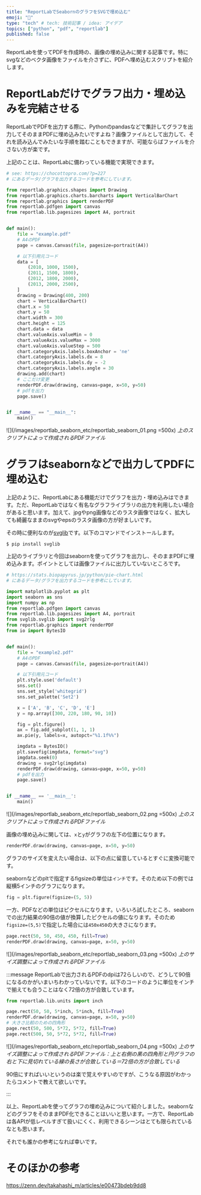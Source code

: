 ```yaml
---
title: "ReportLabでSeabornのグラフをSVGで埋め込む"
emoji: "🎨"
type: "tech" # tech: 技術記事 / idea: アイデア
topics: ["python", "pdf", "reportlab"]
published: false
---
```


ReportLabを使ってPDFを作成時の、画像の埋め込みに関する記事です。特にsvgなどのベクタ画像をファイルを介さずに、PDFへ埋め込むスクリプトを紹介します。

# ReportLabだけでグラフ出力・埋め込みを完結させる

ReportLabでPDFを出力する際に、Pythonのpandasなどで集計してグラフを出力してそのままPDFに埋め込みたいですよね？画像ファイルとして出力して、それを読み込んでみたいな手順を踏むこともできますが、可能ならばファイルを介さない方が楽です。

上記のことは、ReportLabに備わっている機能で実現できます。

```python
# see: https://chocottopro.com/?p=227
# にあるデータ/グラフを出力するコードを参考にしています。

from reportlab.graphics.shapes import Drawing
from reportlab.graphics.charts.barcharts import VerticalBarChart
from reportlab.graphics import renderPDF
from reportlab.pdfgen import canvas
from reportlab.lib.pagesizes import A4, portrait


def main():
    file = "example.pdf"
    # A4のPDF
    page = canvas.Canvas(file, pagesize=portrait(A4))

    # 以下引用元コード
    data = [
        (2010, 1000, 1500),
        (2011, 1500, 1800),
        (2012, 1800, 2000),
        (2013, 2000, 2500),
    ]
    drawing = Drawing(400, 200)
    chart = VerticalBarChart()
    chart.x = 50
    chart.y = 50
    chart.width = 300
    chart.height = 125
    chart.data = data
    chart.valueAxis.valueMin = 0
    chart.valueAxis.valueMax = 3000
    chart.valueAxis.valueStep = 500
    chart.categoryAxis.labels.boxAnchor = 'ne'
    chart.categoryAxis.labels.dx = 8
    chart.categoryAxis.labels.dy = -2
    chart.categoryAxis.labels.angle = 30
    drawing.add(chart)
    # ここだけ変更
    renderPDF.draw(drawing, canvas=page, x=50, y=50)
    # pdfを出力
    page.save()


if __name__ == "__main__":
    main()
```


![](/images/reportlab_seaborn_etc/reportlab_seaborn_01.png =500x)
*上のスクリプトによって作成されるPDFファイル*


# グラフはseabornなどで出力してPDFに埋め込む

上記のように、ReportLabにある機能だけでグラフを出力・埋め込みはできます。ただ、ReportLabではなく有名なグラフライブラリの出力を利用したい場合があると思います。加えて、jpgやpng画像などのラスタ画像ではなく、拡大しても綺麗なままのsvgやepsのラスタ画像の方が好ましいです。

その時に便利なのが[svglib](https://pypi.org/project/svglib/)です。以下のコマンドでインストールします。

```shell
$ pip install svglib
```

上記のライブラリと今回はseabornを使ってグラフを出力し、そのままPDFに埋め込みます。ポイントとしては画像ファイルに出力していないところです。

```python
# https://stats.biopapyrus.jp/python/pie-chart.html
# にあるデータ/グラフを出力するコードを参考にしています。

import matplotlib.pyplot as plt
import seaborn as sns
import numpy as np
from reportlab.pdfgen import canvas
from reportlab.lib.pagesizes import A4, portrait
from svglib.svglib import svg2rlg
from reportlab.graphics import renderPDF
from io import BytesIO


def main():
    file = "example2.pdf"
    # A4のPDF
    page = canvas.Canvas(file, pagesize=portrait(A4))

    # 以下引用元コード
    plt.style.use('default')
    sns.set()
    sns.set_style('whitegrid')
    sns.set_palette('Set2')

    x = ['A', 'B', 'C', 'D', 'E']
    y = np.array([300, 220, 180, 90, 10])

    fig = plt.figure()
    ax = fig.add_subplot(1, 1, 1)
    ax.pie(y, labels=x, autopct="%1.1f%%")

    imgdata = BytesIO()
    plt.savefig(imgdata, format="svg")
    imgdata.seek(0)
    drawing = svg2rlg(imgdata)
    renderPDF.draw(drawing, canvas=page, x=50, y=50)
    # pdfを出力
    page.save()


if __name__ == '__main__':
    main()
```

![](/images/reportlab_seaborn_etc/reportlab_seaborn_02.png =500x)
*上のスクリプトによって作成されるPDFファイル*

画像の埋め込みに関しては、`x`と`y`がグラフの左下の位置になります。

```python
renderPDF.draw(drawing, canvas=page, x=50, y=50)
```

グラフのサイズを変えたい場合は、以下の点に留意しているとすぐに変換可能です。

seabornなどのpltで指定するfigsizeの単位は`インチ`です。そのため以下の例では縦横5インチのグラフになります。

```python
fig = plt.figure(figsize=(5, 5))
```

一方、PDFなどの単位はピクセルになります。いろいろ試したところ、seabornでの出力結果の90倍の値が換算したピクセルの値になります。そのため`figsize=(5,5)`で指定した場合には`450x450`の大きさになります。

```python
page.rect(50, 50, 450, 450, fill=True)
renderPDF.draw(drawing, canvas=page, x=50, y=50)
```

![](/images/reportlab_seaborn_etc/reportlab_seaborn_03.png =500x)
*上のサイズ調整によって作成されるPDFファイル*

:::message
ReportLabで出力されるPDFのdpiは72らしいので、どうして90倍になるのかがいまいちわかっていないです。以下のコードのように単位をインチで揃えても合うことはなく72倍の方が合致しています。

```python
from reportlab.lib.units import inch

page.rect(50, 50, 5*inch, 5*inch, fill=True)
renderPDF.draw(drawing, canvas=page, x=50, y=50)
# 大きさ比較のための四角形
page.rect(50, 500, 5*72, 5*72, fill=True)
page.rect(500, 50, 5*72, 5*72, fill=True)
```

![](/images/reportlab_seaborn_etc/reportlab_seaborn_04.png =500x)
*上のサイズ調整によって作成されるPDFファイル：上と右側の黒の四角形と円グラフの右と下に見切れている線の長さが合致している＝72倍の方が合致している*

90倍にすればいいというのは楽で覚えやすいのですが、こうなる原因がわかったらコメントで教えて欲しいです。

:::

以上、ReportLabを使ってグラフの埋め込みについて紹介しました。seabornなどのグラフをそのままPDF化できることはいいと思います。一方で、ReportLabは各APIが低レベルすぎて扱いにくく、利用できるシーンはとても限られているなとも思います。

それでも誰かの参考になれば幸いです。


# そのほかの参考

https://zenn.dev/takahashi_m/articles/e00473bdeb9dd8
